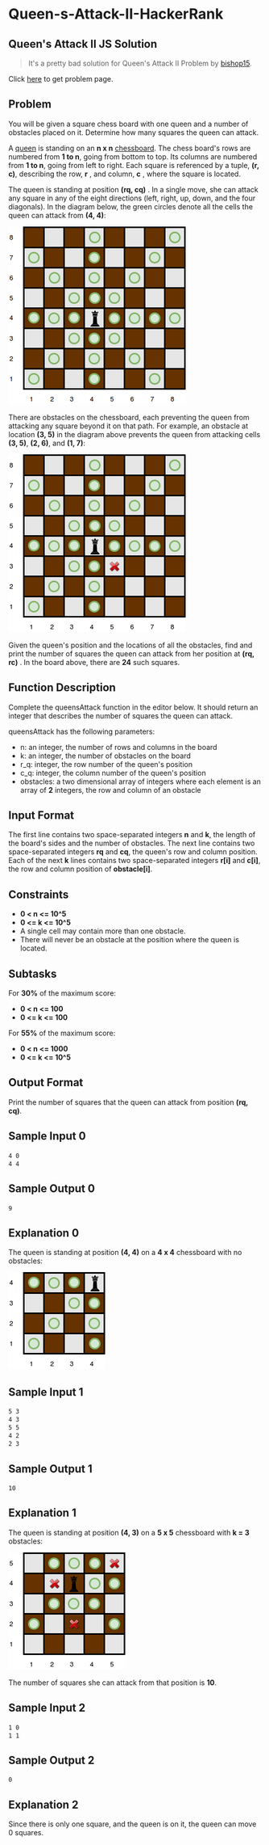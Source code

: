 # Queen-s-Attack-II-HackerRank
## Queen's Attack II JS Solution

> It's a pretty bad solution for Queen's Attack II Problem by [bishop15](https://www.hackerrank.com/profile/bishop15).

Click [here](https://www.hackerrank.com/challenges/queens-attack-2/problem) to get problem page. 

## Problem

You will be given a square chess board with one queen and a number of obstacles placed on it. Determine how many squares the queen can attack.

A [queen](https://en.wikipedia.org/wiki/Queen_%28chess%29) is standing on an **n x n**  [chessboard](https://en.wikipedia.org/wiki/Chess). The chess board's rows are numbered from **1 to n**, going from bottom to top. Its columns are numbered from  **1 to n**, going from left to right. Each square is referenced by a tuple, **(r, c)**, describing the row, **r** , and column, **c** , where the square is located.

The queen is standing at position **(rq, cq)** . In a single move, she can attack any square in any of the eight directions (left, right, up, down, and the four diagonals). In the diagram below, the green circles denote all the cells the queen can attack from **(4, 4)**:

![Image 1](./Images/img1.png)

There are obstacles on the chessboard, each preventing the queen from attacking any square beyond it on that path. For example, an obstacle at location **(3, 5)** in the diagram above prevents the queen from attacking cells **(3, 5)**, **(2, 6)**, and **(1, 7)**:

![Image 2](./Images/img2.png)

Given the queen's position and the locations of all the obstacles, find and print the number of squares the queen can attack from her position at **(rq, rc)** . In the board above, there are **24** such squares.

## Function Description

Complete the queensAttack function in the editor below. It should return an integer that describes the number of squares the queen can attack.

queensAttack has the following parameters:
- n: an integer, the number of rows and columns in the board
- k: an integer, the number of obstacles on the board
- r_q: integer, the row number of the queen's position
- c_q: integer, the column number of the queen's position
- obstacles: a two dimensional array of integers where each element is an array of **2** integers, the row and column of an obstacle

## Input Format

The first line contains two space-separated integers **n** and **k**, the length of the board's sides and the number of obstacles.
The next line contains two space-separated integers **rq** and **cq**, the queen's row and column position.
Each of the next **k** lines contains two space-separated integers **r[i]** and **c[i]**, the row and column position of **obstacle[i]**.

## Constraints

- **0 < n <= 10^5**
- **0 <= k <= 10^5**
- A single cell may contain more than one obstacle.
- There will never be an obstacle at the position where the queen is located.

## Subtasks

For **30%** of the maximum score:
- **0 < n <= 100**
- **0 <= k <= 100**

For **55%** of the maximum score:
- **0 < n <= 1000**
- **0 <= k <= 10^5**

## Output Format

Print the number of squares that the queen can attack from position **(rq, cq)**.

## Sample Input 0

```
4 0
4 4
```
## Sample Output 0

```
9
```

## Explanation 0

The queen is standing at position **(4, 4)** on a **4 x 4** chessboard with no obstacles:

![Image 3](./Images/img3.png)

## Sample Input 1

```
5 3
4 3
5 5
4 2
2 3
```
## Sample Output 1

```
10
```

## Explanation 1

The queen is standing at position **(4, 3)** on a **5 x 5** chessboard with **k = 3** obstacles:

![Image 4](./Images/img4.png)

The number of squares she can attack from that position is **10**.

## Sample Input 2

```
1 0
1 1
```

## Sample Output 2

```
0
```

## Explanation 2

Since there is only one square, and the queen is on it, the queen can move 0 squares.
